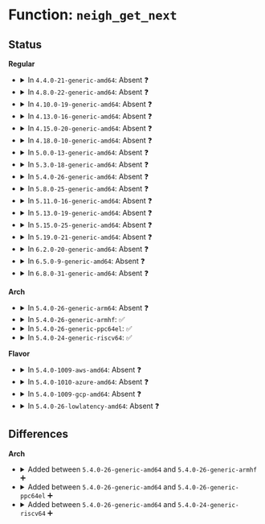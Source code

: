 # Function: <code>neigh_get_next</code>

## Status
<b>Regular</b>
<ul>
<li>
<details>
<summary>In <code>4.4.0-21-generic-amd64</code>: Absent ❓</summary>

```json
{
  "name": "neigh_get_next",
  "collision_type": "Unique Static",
  "inline_type": "Selective",
  "funcs": [
    {
      "addr": 18446744071586337600,
      "name": "neigh_get_next",
      "external": false,
      "loc": "net/core/neighbour.c:2534",
      "file": "net/core/neighbour.c",
      "inline": "not declared, inlined",
      "caller_inline": [],
      "caller_func": [
        "net/core/neighbour.c:neigh_seq_next",
        "net/core/neighbour.c:neigh_seq_start"
      ]
    }
  ],
  "symbols": [
    {
      "addr": 18446744071586337600,
      "name": "neigh_get_next.isra.21",
      "section": ".text",
      "bind": "STB_LOCAL",
      "size": 218
    }
  ]
}
```
</details>
</li>
<li>
<details>
<summary>In <code>4.8.0-22-generic-amd64</code>: Absent ❓</summary>

```json
{
  "name": "neigh_get_next",
  "collision_type": "Unique Static",
  "inline_type": "Selective",
  "funcs": [
    {
      "addr": 18446744071586770432,
      "name": "neigh_get_next",
      "external": false,
      "loc": "net/core/neighbour.c:2536",
      "file": "net/core/neighbour.c",
      "inline": "not declared, inlined",
      "caller_inline": [],
      "caller_func": [
        "net/core/neighbour.c:neigh_seq_next",
        "net/core/neighbour.c:neigh_seq_start"
      ]
    }
  ],
  "symbols": [
    {
      "addr": 18446744071586770432,
      "name": "neigh_get_next.isra.21",
      "section": ".text",
      "bind": "STB_LOCAL",
      "size": 192
    }
  ]
}
```
</details>
</li>
<li>
<details>
<summary>In <code>4.10.0-19-generic-amd64</code>: Absent ❓</summary>

```json
{
  "name": "neigh_get_next",
  "collision_type": "Unique Static",
  "inline_type": "Selective",
  "funcs": [
    {
      "addr": 18446744071586957008,
      "name": "neigh_get_next",
      "external": false,
      "loc": "net/core/neighbour.c:2533",
      "file": "net/core/neighbour.c",
      "inline": "not declared, inlined",
      "caller_inline": [],
      "caller_func": [
        "net/core/neighbour.c:neigh_seq_next",
        "net/core/neighbour.c:neigh_seq_start"
      ]
    }
  ],
  "symbols": [
    {
      "addr": 18446744071586957008,
      "name": "neigh_get_next.isra.23",
      "section": ".text",
      "bind": "STB_LOCAL",
      "size": 192
    }
  ]
}
```
</details>
</li>
<li>
<details>
<summary>In <code>4.13.0-16-generic-amd64</code>: Absent ❓</summary>

```json
{
  "name": "neigh_get_next",
  "collision_type": "Unique Static",
  "inline_type": "Selective",
  "funcs": [
    {
      "addr": 18446744071587081600,
      "name": "neigh_get_next",
      "external": false,
      "loc": "net/core/neighbour.c:2583",
      "file": "net/core/neighbour.c",
      "inline": "not declared, inlined",
      "caller_inline": [],
      "caller_func": [
        "net/core/neighbour.c:neigh_seq_next",
        "net/core/neighbour.c:neigh_seq_start"
      ]
    }
  ],
  "symbols": [
    {
      "addr": 18446744071587081600,
      "name": "neigh_get_next.isra.23",
      "section": ".text",
      "bind": "STB_LOCAL",
      "size": 196
    }
  ]
}
```
</details>
</li>
<li>
<details>
<summary>In <code>4.15.0-20-generic-amd64</code>: Absent ❓</summary>

```json
{
  "name": "neigh_get_next",
  "collision_type": "Unique Static",
  "inline_type": "Selective",
  "funcs": [
    {
      "addr": 18446744071587583280,
      "name": "neigh_get_next",
      "external": false,
      "loc": "net/core/neighbour.c:2583",
      "file": "net/core/neighbour.c",
      "inline": "not declared, inlined",
      "caller_inline": [],
      "caller_func": [
        "net/core/neighbour.c:neigh_seq_next",
        "net/core/neighbour.c:neigh_seq_start"
      ]
    }
  ],
  "symbols": [
    {
      "addr": 18446744071587583280,
      "name": "neigh_get_next.isra.23",
      "section": ".text",
      "bind": "STB_LOCAL",
      "size": 206
    }
  ]
}
```
</details>
</li>
<li>
<details>
<summary>In <code>4.18.0-10-generic-amd64</code>: Absent ❓</summary>

```json
{
  "name": "neigh_get_next",
  "collision_type": "Unique Static",
  "inline_type": "Selective",
  "funcs": [
    {
      "addr": 18446744071587891904,
      "name": "neigh_get_next",
      "external": false,
      "loc": "net/core/neighbour.c:2606",
      "file": "net/core/neighbour.c",
      "inline": "not declared, inlined",
      "caller_inline": [],
      "caller_func": [
        "net/core/neighbour.c:neigh_seq_next",
        "net/core/neighbour.c:neigh_seq_start"
      ]
    }
  ],
  "symbols": [
    {
      "addr": 18446744071587891904,
      "name": "neigh_get_next.isra.32",
      "section": ".text",
      "bind": "STB_LOCAL",
      "size": 226
    }
  ]
}
```
</details>
</li>
<li>
<details>
<summary>In <code>5.0.0-13-generic-amd64</code>: Absent ❓</summary>

```json
{
  "name": "neigh_get_next",
  "collision_type": "Unique Static",
  "inline_type": "Selective",
  "funcs": [
    {
      "addr": 18446744071588033600,
      "name": "neigh_get_next",
      "external": false,
      "loc": "net/core/neighbour.c:3041",
      "file": "net/core/neighbour.c",
      "inline": "not declared, inlined",
      "caller_inline": [],
      "caller_func": [
        "net/core/neighbour.c:neigh_seq_next",
        "net/core/neighbour.c:neigh_seq_start"
      ]
    }
  ],
  "symbols": [
    {
      "addr": 18446744071588033600,
      "name": "neigh_get_next.isra.36",
      "section": ".text",
      "bind": "STB_LOCAL",
      "size": 226
    }
  ]
}
```
</details>
</li>
<li>
<details>
<summary>In <code>5.3.0-18-generic-amd64</code>: Absent ❓</summary>

```json
{
  "name": "neigh_get_next",
  "collision_type": "Unique Static",
  "inline_type": "Selective",
  "funcs": [
    {
      "addr": 18446744071588345296,
      "name": "neigh_get_next",
      "external": false,
      "loc": "net/core/neighbour.c:3069",
      "file": "net/core/neighbour.c",
      "inline": "not declared, inlined",
      "caller_inline": [],
      "caller_func": [
        "net/core/neighbour.c:neigh_seq_start"
      ]
    }
  ],
  "symbols": [
    {
      "addr": 18446744071588345296,
      "name": "neigh_get_next.isra.0",
      "section": ".text",
      "bind": "STB_LOCAL",
      "size": 216
    }
  ]
}
```
</details>
</li>
<li>
<details>
<summary>In <code>5.4.0-26-generic-amd64</code>: Absent ❓</summary>

```json
{
  "name": "neigh_get_next",
  "collision_type": "Unique Static",
  "inline_type": "Selective",
  "funcs": [
    {
      "addr": 18446744071588551744,
      "name": "neigh_get_next",
      "external": false,
      "loc": "net/core/neighbour.c:3066",
      "file": "net/core/neighbour.c",
      "inline": "not declared, inlined",
      "caller_inline": [],
      "caller_func": [
        "net/core/neighbour.c:neigh_seq_start"
      ]
    }
  ],
  "symbols": [
    {
      "addr": 18446744071588551744,
      "name": "neigh_get_next.isra.0",
      "section": ".text",
      "bind": "STB_LOCAL",
      "size": 216
    }
  ]
}
```
</details>
</li>
<li>
<details>
<summary>In <code>5.8.0-25-generic-amd64</code>: Absent ❓</summary>

```json
{
  "name": "neigh_get_next",
  "collision_type": "Unique Static",
  "inline_type": "Selective",
  "funcs": [
    {
      "addr": 18446744071589403776,
      "name": "neigh_get_next",
      "external": false,
      "loc": "net/core/neighbour.c:3070",
      "file": "net/core/neighbour.c",
      "inline": "not declared, inlined",
      "caller_inline": [],
      "caller_func": [
        "net/core/neighbour.c:neigh_seq_next"
      ]
    }
  ],
  "symbols": [
    {
      "addr": 18446744071589403776,
      "name": "neigh_get_next.isra.0",
      "section": ".text",
      "bind": "STB_LOCAL",
      "size": 216
    }
  ]
}
```
</details>
</li>
<li>
<details>
<summary>In <code>5.11.0-16-generic-amd64</code>: Absent ❓</summary>

```json
{
  "name": "neigh_get_next",
  "collision_type": "Unique Static",
  "inline_type": "Selective",
  "funcs": [
    {
      "addr": 18446744071589404640,
      "name": "neigh_get_next",
      "external": false,
      "loc": "net/core/neighbour.c:3072",
      "file": "net/core/neighbour.c",
      "inline": "not declared, inlined",
      "caller_inline": [],
      "caller_func": [
        "net/core/neighbour.c:neigh_seq_next"
      ]
    }
  ],
  "symbols": [
    {
      "addr": 18446744071589404640,
      "name": "neigh_get_next.isra.0",
      "section": ".text",
      "bind": "STB_LOCAL",
      "size": 216
    }
  ]
}
```
</details>
</li>
<li>
<details>
<summary>In <code>5.13.0-19-generic-amd64</code>: Absent ❓</summary>

```json
{
  "name": "neigh_get_next",
  "collision_type": "Unique Static",
  "inline_type": "Selective",
  "funcs": [
    {
      "addr": 18446744071589301296,
      "name": "neigh_get_next",
      "external": false,
      "loc": "net/core/neighbour.c:3076",
      "file": "net/core/neighbour.c",
      "inline": "not declared, inlined",
      "caller_inline": [],
      "caller_func": [
        "net/core/neighbour.c:neigh_seq_next",
        "net/core/neighbour.c:neigh_seq_start"
      ]
    }
  ],
  "symbols": [
    {
      "addr": 18446744071589301296,
      "name": "neigh_get_next.isra.0",
      "section": ".text",
      "bind": "STB_LOCAL",
      "size": 216
    }
  ]
}
```
</details>
</li>
<li>
<details>
<summary>In <code>5.15.0-25-generic-amd64</code>: Absent ❓</summary>

```json
{
  "name": "neigh_get_next",
  "collision_type": "Unique Static",
  "inline_type": "Selective",
  "funcs": [
    {
      "addr": 0,
      "name": "neigh_get_next",
      "external": false,
      "loc": "net/core/neighbour.c:3083",
      "file": "net/core/neighbour.c",
      "inline": "not declared, inlined",
      "caller_inline": [],
      "caller_func": [
        "net/core/neighbour.c:neigh_seq_next",
        "net/core/neighbour.c:neigh_seq_start"
      ]
    }
  ],
  "symbols": [
    {
      "addr": 18446744071590029328,
      "name": "neigh_get_next.isra.0",
      "section": ".text",
      "bind": "STB_LOCAL",
      "size": 229
    },
    {
      "addr": 18446744071592700506,
      "name": "neigh_get_next.isra.0.cold",
      "section": ".text",
      "bind": "STB_LOCAL",
      "size": 30
    }
  ]
}
```
</details>
</li>
<li>
<details>
<summary>In <code>5.19.0-21-generic-amd64</code>: Absent ❓</summary>

```json
{
  "name": "neigh_get_next",
  "collision_type": "Unique Static",
  "inline_type": "Selective",
  "funcs": [
    {
      "addr": 0,
      "name": "neigh_get_next",
      "external": false,
      "loc": "net/core/neighbour.c:3187",
      "file": "net/core/neighbour.c",
      "inline": "not declared, inlined",
      "caller_inline": [],
      "caller_func": [
        "net/core/neighbour.c:neigh_seq_next",
        "net/core/neighbour.c:neigh_seq_start"
      ]
    }
  ],
  "symbols": [
    {
      "addr": 18446744071591573136,
      "name": "neigh_get_next.isra.0",
      "section": ".text",
      "bind": "STB_LOCAL",
      "size": 245
    },
    {
      "addr": 18446744071594586931,
      "name": "neigh_get_next.isra.0.cold",
      "section": ".text",
      "bind": "STB_LOCAL",
      "size": 30
    }
  ]
}
```
</details>
</li>
<li>
<details>
<summary>In <code>6.2.0-20-generic-amd64</code>: Absent ❓</summary>

```json
{
  "name": "neigh_get_next",
  "collision_type": "Unique Static",
  "inline_type": "Selective",
  "funcs": [
    {
      "addr": 0,
      "name": "neigh_get_next",
      "external": false,
      "loc": "net/core/neighbour.c:3236",
      "file": "net/core/neighbour.c",
      "inline": "not declared, inlined",
      "caller_inline": [],
      "caller_func": [
        "net/core/neighbour.c:neigh_seq_next",
        "net/core/neighbour.c:neigh_seq_start"
      ]
    }
  ],
  "symbols": [
    {
      "addr": 18446744071593350816,
      "name": "neigh_get_next.isra.0",
      "section": ".text",
      "bind": "STB_LOCAL",
      "size": 245
    },
    {
      "addr": 18446744071596325751,
      "name": "neigh_get_next.isra.0.cold",
      "section": ".text",
      "bind": "STB_LOCAL",
      "size": 30
    }
  ]
}
```
</details>
</li>
<li>
<details>
<summary>In <code>6.5.0-9-generic-amd64</code>: Absent ❓</summary>

```json
{
  "name": "neigh_get_next",
  "collision_type": "Unique Static",
  "inline_type": "Selective",
  "funcs": [
    {
      "addr": 0,
      "name": "neigh_get_next",
      "external": false,
      "loc": "net/core/neighbour.c:3215",
      "file": "net/core/neighbour.c",
      "inline": "not declared, inlined",
      "caller_inline": [],
      "caller_func": [
        "net/core/neighbour.c:neigh_seq_next",
        "net/core/neighbour.c:neigh_seq_start"
      ]
    }
  ],
  "symbols": [
    {
      "addr": 18446744071593813168,
      "name": "neigh_get_next.isra.0",
      "section": ".text",
      "bind": "STB_LOCAL",
      "size": 245
    },
    {
      "addr": 18446744071596855981,
      "name": "neigh_get_next.isra.0.cold",
      "section": ".text",
      "bind": "STB_LOCAL",
      "size": 37
    }
  ]
}
```
</details>
</li>
<li>
<details>
<summary>In <code>6.8.0-31-generic-amd64</code>: Absent ❓</summary>

```json
{
  "name": "neigh_get_next",
  "collision_type": "Unique Static",
  "inline_type": "Selective",
  "funcs": [
    {
      "addr": 0,
      "name": "neigh_get_next",
      "external": false,
      "loc": "net/core/neighbour.c:3227",
      "file": "net/core/neighbour.c",
      "inline": "not declared, inlined",
      "caller_inline": [],
      "caller_func": [
        "net/core/neighbour.c:neigh_seq_next",
        "net/core/neighbour.c:neigh_seq_start"
      ]
    }
  ],
  "symbols": [
    {
      "addr": 18446744071594594640,
      "name": "neigh_get_next.isra.0",
      "section": ".text",
      "bind": "STB_LOCAL",
      "size": 245
    },
    {
      "addr": 18446744071597780953,
      "name": "neigh_get_next.isra.0.cold",
      "section": ".text",
      "bind": "STB_LOCAL",
      "size": 37
    }
  ]
}
```
</details>
</li>
</ul>
<b>Arch</b>
<ul>
<li>
<details>
<summary>In <code>5.4.0-26-generic-arm64</code>: Absent ❓</summary>

```json
{
  "name": "neigh_get_next",
  "collision_type": "Unique Static",
  "inline_type": "Selective",
  "funcs": [
    {
      "addr": 18446603336502089808,
      "name": "neigh_get_next",
      "external": false,
      "loc": "net/core/neighbour.c:3066",
      "file": "net/core/neighbour.c",
      "inline": "not declared, inlined",
      "caller_inline": [],
      "caller_func": [
        "net/core/neighbour.c:neigh_seq_start"
      ]
    }
  ],
  "symbols": [
    {
      "addr": 18446603336502089808,
      "name": "neigh_get_next.isra.0",
      "section": ".text",
      "bind": "STB_LOCAL",
      "size": 272
    }
  ]
}
```
</details>
</li>
<li>
<details>
<summary>In <code>5.4.0-26-generic-armhf</code>: ✅</summary>

```c
struct neighbour * neigh_get_next(struct seq_file * seq, struct neighbour * n, loff_t * pos)
```

```json
{
  "name": "neigh_get_next",
  "collision_type": "Unique Static",
  "inline_type": "No",
  "funcs": [
    {
      "addr": 3234837692,
      "name": "neigh_get_next",
      "external": false,
      "loc": "net/core/neighbour.c:3066",
      "file": "net/core/neighbour.c",
      "inline": "seen, unknown",
      "caller_inline": [],
      "caller_func": [
        "net/core/neighbour.c:neigh_seq_next",
        "net/core/neighbour.c:neigh_seq_start"
      ]
    }
  ],
  "symbols": [
    {
      "addr": 3234837692,
      "name": "neigh_get_next",
      "section": ".text",
      "bind": "STB_LOCAL",
      "size": 248
    }
  ]
}
```
</details>
</li>
<li>
<details>
<summary>In <code>5.4.0-26-generic-ppc64el</code>: ✅</summary>

```c
struct neighbour * neigh_get_next(struct seq_file * seq, struct neighbour * n, loff_t * pos)
```

```json
{
  "name": "neigh_get_next",
  "collision_type": "Unique Static",
  "inline_type": "No",
  "funcs": [
    {
      "addr": 13835058055295541968,
      "name": "neigh_get_next",
      "external": false,
      "loc": "net/core/neighbour.c:3066",
      "file": "net/core/neighbour.c",
      "inline": "seen, unknown",
      "caller_inline": [],
      "caller_func": [
        "net/core/neighbour.c:neigh_seq_next",
        "net/core/neighbour.c:neigh_seq_start"
      ]
    }
  ],
  "symbols": [
    {
      "addr": 13835058055295541968,
      "name": "neigh_get_next",
      "section": ".text",
      "bind": "STB_LOCAL",
      "size": 436
    }
  ]
}
```
</details>
</li>
<li>
<details>
<summary>In <code>5.4.0-24-generic-riscv64</code>: ✅</summary>

```c
struct neighbour * neigh_get_next(struct seq_file * seq, struct neighbour * n, loff_t * pos)
```

```json
{
  "name": "neigh_get_next",
  "collision_type": "Unique Static",
  "inline_type": "No",
  "funcs": [
    {
      "addr": 18446743936278361348,
      "name": "neigh_get_next",
      "external": false,
      "loc": "net/core/neighbour.c:3066",
      "file": "net/core/neighbour.c",
      "inline": "seen, unknown",
      "caller_inline": [],
      "caller_func": [
        "net/core/neighbour.c:neigh_seq_start"
      ]
    }
  ],
  "symbols": [
    {
      "addr": 18446743936278361348,
      "name": "neigh_get_next",
      "section": ".text",
      "bind": "STB_LOCAL",
      "size": 204
    }
  ]
}
```
</details>
</li>
</ul>
<b>Flavor</b>
<ul>
<li>
<details>
<summary>In <code>5.4.0-1009-aws-amd64</code>: Absent ❓</summary>

```json
{
  "name": "neigh_get_next",
  "collision_type": "Unique Static",
  "inline_type": "Selective",
  "funcs": [
    {
      "addr": 18446744071588158480,
      "name": "neigh_get_next",
      "external": false,
      "loc": "net/core/neighbour.c:3066",
      "file": "net/core/neighbour.c",
      "inline": "not declared, inlined",
      "caller_inline": [],
      "caller_func": [
        "net/core/neighbour.c:neigh_seq_start"
      ]
    }
  ],
  "symbols": [
    {
      "addr": 18446744071588158480,
      "name": "neigh_get_next.isra.0",
      "section": ".text",
      "bind": "STB_LOCAL",
      "size": 216
    }
  ]
}
```
</details>
</li>
<li>
<details>
<summary>In <code>5.4.0-1010-azure-amd64</code>: Absent ❓</summary>

```json
{
  "name": "neigh_get_next",
  "collision_type": "Unique Static",
  "inline_type": "Selective",
  "funcs": [
    {
      "addr": 18446744071587871312,
      "name": "neigh_get_next",
      "external": false,
      "loc": "net/core/neighbour.c:3066",
      "file": "net/core/neighbour.c",
      "inline": "not declared, inlined",
      "caller_inline": [],
      "caller_func": [
        "net/core/neighbour.c:neigh_seq_start"
      ]
    }
  ],
  "symbols": [
    {
      "addr": 18446744071587871312,
      "name": "neigh_get_next.isra.0",
      "section": ".text",
      "bind": "STB_LOCAL",
      "size": 216
    }
  ]
}
```
</details>
</li>
<li>
<details>
<summary>In <code>5.4.0-1009-gcp-amd64</code>: Absent ❓</summary>

```json
{
  "name": "neigh_get_next",
  "collision_type": "Unique Static",
  "inline_type": "Selective",
  "funcs": [
    {
      "addr": 18446744071588490304,
      "name": "neigh_get_next",
      "external": false,
      "loc": "net/core/neighbour.c:3066",
      "file": "net/core/neighbour.c",
      "inline": "not declared, inlined",
      "caller_inline": [],
      "caller_func": [
        "net/core/neighbour.c:neigh_seq_start"
      ]
    }
  ],
  "symbols": [
    {
      "addr": 18446744071588490304,
      "name": "neigh_get_next.isra.0",
      "section": ".text",
      "bind": "STB_LOCAL",
      "size": 216
    }
  ]
}
```
</details>
</li>
<li>
<details>
<summary>In <code>5.4.0-26-lowlatency-amd64</code>: Absent ❓</summary>

```json
{
  "name": "neigh_get_next",
  "collision_type": "Unique Static",
  "inline_type": "Selective",
  "funcs": [
    {
      "addr": 18446744071588627824,
      "name": "neigh_get_next",
      "external": false,
      "loc": "net/core/neighbour.c:3066",
      "file": "net/core/neighbour.c",
      "inline": "not declared, inlined",
      "caller_inline": [],
      "caller_func": [
        "net/core/neighbour.c:neigh_seq_start"
      ]
    }
  ],
  "symbols": [
    {
      "addr": 18446744071588627824,
      "name": "neigh_get_next.isra.0",
      "section": ".text",
      "bind": "STB_LOCAL",
      "size": 216
    }
  ]
}
```
</details>
</li>
</ul>

## Differences
<b>Arch</b>
<ul>
<li>
<details>
<summary>Added between <code>5.4.0-26-generic-amd64</code> and <code>5.4.0-26-generic-armhf</code> ➕</summary>

```c
struct neighbour * neigh_get_next(struct seq_file * seq, struct neighbour * n, loff_t * pos)
```
</details>
</li>
<li>
<details>
<summary>Added between <code>5.4.0-26-generic-amd64</code> and <code>5.4.0-26-generic-ppc64el</code> ➕</summary>

```c
struct neighbour * neigh_get_next(struct seq_file * seq, struct neighbour * n, loff_t * pos)
```
</details>
</li>
<li>
<details>
<summary>Added between <code>5.4.0-26-generic-amd64</code> and <code>5.4.0-24-generic-riscv64</code> ➕</summary>

```c
struct neighbour * neigh_get_next(struct seq_file * seq, struct neighbour * n, loff_t * pos)
```
</details>
</li>
</ul>
